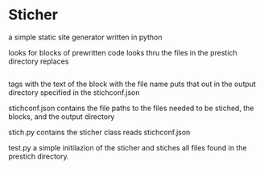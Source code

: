 Sticher
=======

a simple static site generator written in python

looks for blocks of prewritten code
looks thru the files in the prestich directory
replaces <pre><blockhtml src="filename" /></pre> tags with the text of the block with the file name
puts that out in the output directory specified in the stichconf.json

stichconf.json
	contains the file paths to the files needed to be stiched, the blocks, and the output directory

stich.py
	contains the sticher class 
	reads stichconf.json

test.py
	a simple initilazion of the sticher and stiches all files found in the prestich directory.
